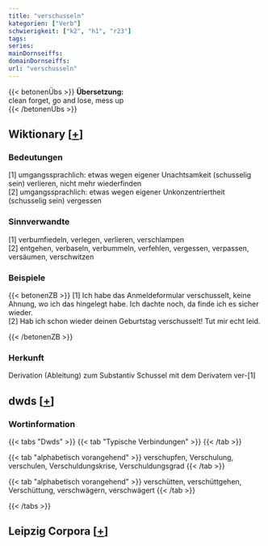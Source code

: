 ```yaml
---
title: "verschusseln"
kategorien: ["Verb"]
schwierigkeit: ["k2", "h1", "r23"]
tags:
series:
mainDornseiffs:
domainDornseiffs:
url: "verschusseln"
---
```


{{< betonenÜbs >}}
**Übersetzung:**  
clean forget, go and lose, mess up  
{{< /betonenÜbs >}}

## Wiktionary [[+](https://de.wiktionary.org/wiki/verschusseln)]

### Bedeutungen
[1] umgangssprachlich: etwas wegen eigener Unachtsamkeit (schusselig sein) verlieren, nicht mehr wiederfinden  
[2] umgangssprachlich: etwas wegen eigener Unkonzentriertheit (schusselig sein) vergessen  

### Sinnverwandte
[1] verbumfiedeln, verlegen, verlieren, verschlampen  
[2] entgehen, verbaseln, verbummeln, verfehlen, vergessen, verpassen, versäumen, verschwitzen  

### Beispiele
{{< betonenZB >}}
[1] Ich habe das Anmeldeformular verschusselt, keine Ahnung, wo ich das hingelegt habe. Ich dachte noch, da finde ich es sicher wieder.  
[2] Hab ich schon wieder deinen Geburtstag verschusselt! Tut mir echt leid.  

{{< /betonenZB >}}
### Herkunft
Derivation (Ableitung) zum Substantiv Schussel mit dem Derivatem ver-[1]  



## dwds [[+](https://www.dwds.de/wb/verschusseln)]

### Wortinformation
{{< tabs "Dwds" >}}
{{< tab "Typische Verbindungen" >}}
{{< /tab >}}

{{< tab "alphabetisch vorangehend" >}}
verschupfen, Verschulung, verschulen, Verschuldungskrise, Verschuldungsgrad
{{< /tab >}}

{{< tab "alphabetisch vorangehend" >}}
verschütten, verschüttgehen, Verschüttung, verschwägern, verschwägert
{{< /tab >}}

{{< /tabs >}}

## Leipzig Corpora [[+](https://corpora.uni-leipzig.de/en/res?word=verschusseln&corpusId=deu_newscrawl-public_2018)]

